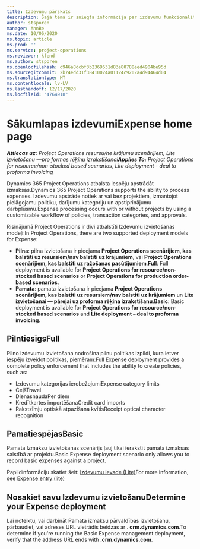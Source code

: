```yaml
---
title: Izdevumu pārskats
description: Šajā tēmā ir sniegta informācija par izdevumu funkcionalitāti risinājumā Project Operations.
author: stsporen
manager: AnnBe
ms.date: 10/06/2020
ms.topic: article
ms.prod: ''
ms.service: project-operations
ms.reviewer: kfend
ms.author: stsporen
ms.openlocfilehash: d946a8dcbf3b2369631d83e80788eed4904be95d
ms.sourcegitcommit: 2b74edd31f38410024a01124c9202a4d94464d04
ms.translationtype: HT
ms.contentlocale: lv-LV
ms.lasthandoff: 12/17/2020
ms.locfileid: "4764918"
---
```

# <a name="expense-home-page"></a><span data-ttu-id="c8f58-103">Sākumlapas izdevumi</span><span class="sxs-lookup"><span data-stu-id="c8f58-103">Expense home page</span></span>

<span data-ttu-id="c8f58-104">_**Attiecas uz:** Project Operations resursu/ne krājumu scenārijiem, Lite izvietošanu —pro formas rēķinu izrakstīšanai_</span><span class="sxs-lookup"><span data-stu-id="c8f58-104">_**Applies To:** Project Operations for resource/non-stocked based scenarios, Lite deployment - deal to proforma invoicing_</span></span>


<span data-ttu-id="c8f58-105">Dynamics 365 Project Operations atbalsta iespēju apstrādāt izmaksas.</span><span class="sxs-lookup"><span data-stu-id="c8f58-105">Dynamics 365 Project Operations supports the ability to process expenses.</span></span> <span data-ttu-id="c8f58-106">Izdevumu apstrāde notiek ar vai bez projektiem, izmantojot pielāgojamu politiku, darījumu kategoriju un apstiprinājumu darbplūsmu.</span><span class="sxs-lookup"><span data-stu-id="c8f58-106">Expense processing occurs with or without projects by using a customizable workflow of policies, transaction categories, and approvals.</span></span>

<span data-ttu-id="c8f58-107">Risinājumā Project Operations ir divi atbalstīti Izdevumu izvietošanas modeļi:</span><span class="sxs-lookup"><span data-stu-id="c8f58-107">In Project Operations, there are two supported deployment models for Expense:</span></span> 

- <span data-ttu-id="c8f58-108">**Pilna**: pilna izvietošana ir pieejama **Project Operations scenārijiem, kas balstīti uz resursiem/nav balstīti uz krājumiem**, vai **Project Operations scenārijiem, kas balstīti uz ražošanas pasūtījumiem**.</span><span class="sxs-lookup"><span data-stu-id="c8f58-108">**Full**: Full deployment is available for **Project Operations for resource/non-stocked based scenarios** or **Project Operations for production order-based scenarios**.</span></span>
- <span data-ttu-id="c8f58-109">**Pamata**: pamata izvietošana ir pieejama **Project Operations scenārijiem, kas balstīti uz resursiem/nav balstīti uz krājumiem** un **Lite izvietošanai — pārejai uz proforma rēķina izrakstīšanu**.</span><span class="sxs-lookup"><span data-stu-id="c8f58-109">**Basic**: Basic deployment is available for **Project Operations for resource/non-stocked based scenarios** and **Lite deployment – deal to proforma invoicing**.</span></span>

## <a name="full"></a><span data-ttu-id="c8f58-110">Pilntiesīgs</span><span class="sxs-lookup"><span data-stu-id="c8f58-110">Full</span></span> 
<span data-ttu-id="c8f58-111">Pilno izdevumu izvietošana nodrošina pilnu politikas izpildi, kura ietver iespēju izveidot politikas, piemēram:</span><span class="sxs-lookup"><span data-stu-id="c8f58-111">Full Expense deployment provides a complete policy enforcement that includes the ability to create policies, such as:</span></span>

  - <span data-ttu-id="c8f58-112">Izdevumu kategorijas ierobežojumi</span><span class="sxs-lookup"><span data-stu-id="c8f58-112">Expense category limits</span></span>
  - <span data-ttu-id="c8f58-113">Ceļš</span><span class="sxs-lookup"><span data-stu-id="c8f58-113">Travel</span></span>
  - <span data-ttu-id="c8f58-114">Dienasnauda</span><span class="sxs-lookup"><span data-stu-id="c8f58-114">Per diem</span></span>
  - <span data-ttu-id="c8f58-115">Kredītkartes importēšana</span><span class="sxs-lookup"><span data-stu-id="c8f58-115">Credit card imports</span></span>
  - <span data-ttu-id="c8f58-116">Rakstzīmju optiskā atpazīšana kvītīs</span><span class="sxs-lookup"><span data-stu-id="c8f58-116">Receipt optical character recognition</span></span>

## <a name="basic"></a><span data-ttu-id="c8f58-117">Pamatiespējas</span><span class="sxs-lookup"><span data-stu-id="c8f58-117">Basic</span></span> 
<span data-ttu-id="c8f58-118">Pamata Izmaksu izvietošanas scenārijs ļauj tikai ierakstīt pamata izmaksas saistībā ar projektu.</span><span class="sxs-lookup"><span data-stu-id="c8f58-118">Basic Expense deployment scenario only allows you to record basic expenses against a project.</span></span> 

<span data-ttu-id="c8f58-119">Papildinformāciju skatiet šeit: [Izdevumu ievade (Lite)](basic-expense.md)</span><span class="sxs-lookup"><span data-stu-id="c8f58-119">For more information, see [Expense entry (lite)](basic-expense.md)</span></span>

## <a name="determine-your-expense-deployment"></a><span data-ttu-id="c8f58-120">Nosakiet savu Izdevumu izvietošanu</span><span class="sxs-lookup"><span data-stu-id="c8f58-120">Determine your Expense deployment</span></span>
<span data-ttu-id="c8f58-121">Lai noteiktu, vai darbināt Pamata izmaksu pārvaldības izvietošanu, pārbaudiet, vai adreses URL vietrādis beidzas ar **. crm.dynamics.com**.</span><span class="sxs-lookup"><span data-stu-id="c8f58-121">To determine if you're running the Basic Expense management deployment, verify that the address URL ends with **.crm.dynamics.com**.</span></span> 
